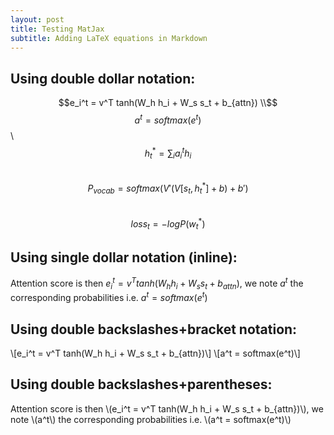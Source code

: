 ```yaml
---
layout: post
title: Testing MatJax
subtitle: Adding LaTeX equations in Markdown
---
```


## Using double dollar notation:   

$$e_i^t = v^T tanh(W_h h_i + W_s s_t + b_{attn}) \\$$
$$a^t = softmax(e^t)$$\\
$$h_t^* = \sum_i{a_i^th_i}$$   
$$P_{vocab}= softmax(V'(V[s_t, h_t^*]+b)+b')$$    
$$loss_t = -log P(w_t^*)$$   
   
## Using single dollar notation (inline):
Attention score is then $e_i^t = v^T tanh(W_h h_i + W_s s_t + b_{attn})$, we note $a^t$ the corresponding probabilities i.e. $a^t = softmax(e^t)$

## Using double backslashes+bracket notation:
\\[e_i^t = v^T tanh(W_h h_i + W_s s_t + b_{attn})\\]
\\[a^t = softmax(e^t)\\]

## Using double backslashes+parentheses:
Attention score is then \\(e_i^t = v^T tanh(W_h h_i + W_s s_t + b_{attn})\\), we note \\(a^t\\) the corresponding probabilities i.e. \\(a^t = softmax(e^t)\\)
